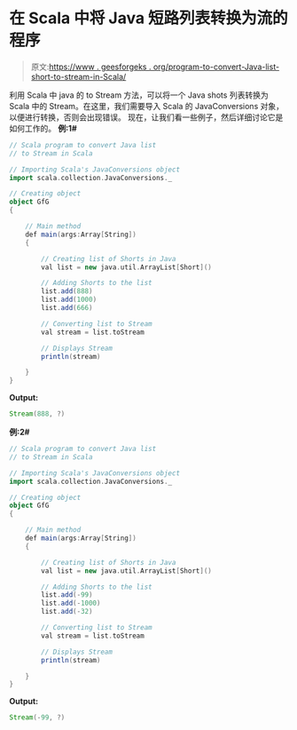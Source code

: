 # 在 Scala 中将 Java 短路列表转换为流的程序

> 原文:[https://www . geesforgeks . org/program-to-convert-Java-list-short-to-stream-in-Scala/](https://www.geeksforgeeks.org/program-to-convert-java-list-of-shorts-to-stream-in-scala/)

利用 Scala 中 java 的 to Stream 方法，可以将一个 Java shots 列表转换为 Scala 中的 Stream。在这里，我们需要导入 Scala 的 JavaConversions 对象，以便进行转换，否则会出现错误。
现在，让我们看一些例子，然后详细讨论它是如何工作的。
**例:1#**

```scala
// Scala program to convert Java list 
// to Stream in Scala

// Importing Scala's JavaConversions object
import scala.collection.JavaConversions._

// Creating object
object GfG
{ 

    // Main method
    def main(args:Array[String])
    {

        // Creating list of Shorts in Java
        val list = new java.util.ArrayList[Short]()

        // Adding Shorts to the list
        list.add(888)
        list.add(1000)
        list.add(666)

        // Converting list to Stream 
        val stream = list.toStream

        // Displays Stream
        println(stream)

    }
}
```

**Output:**

```scala
Stream(888, ?)

```

**例:2#**

```scala
// Scala program to convert Java list 
// to Stream in Scala

// Importing Scala's JavaConversions object
import scala.collection.JavaConversions._

// Creating object
object GfG
{ 

    // Main method
    def main(args:Array[String])
    {

        // Creating list of Shorts in Java
        val list = new java.util.ArrayList[Short]()

        // Adding Shorts to the list
        list.add(-99)
        list.add(-1000)
        list.add(-32)

        // Converting list to Stream 
        val stream = list.toStream

        // Displays Stream
        println(stream)

    }
}
```

**Output:**

```scala
Stream(-99, ?)

```